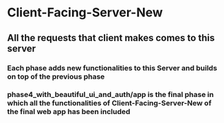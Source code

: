 # Client-Facing-Server-New
## All the requests that client makes comes to this server 

### Each phase adds new functionalities to this Server and builds on top of the previous phase

### phase4_with_beautiful_ui_and_auth/app is the final phase in which all the functionalities of Client-Facing-Server-New of the final web app has been included
